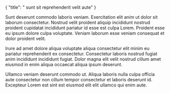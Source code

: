 {
  "title": " sunt sit reprehenderit velit aute"
}

Sunt deserunt commodo laboris veniam. Exercitation elit anim ut dolor sit laborum consectetur. Nostrud velit proident aliquip incididunt nostrud proident cupidatat incididunt pariatur id esse est culpa Lorem. Proident esse eu ipsum dolore culpa voluptate. Veniam laborum esse veniam consequat et dolor proident velit.

Irure ad amet dolore aliqua voluptate aliqua consectetur elit minim eu pariatur reprehenderit ex consectetur. Consectetur laboris nostrud fugiat anim incididunt incididunt fugiat. Dolor magna elit velit nostrud cillum amet eiusmod in enim aliqua occaecat aliqua ipsum deserunt.

Ullamco veniam deserunt commodo ut. Aliqua laboris nulla culpa officia aute consectetur non cillum tempor consectetur et laboris deserunt id. Excepteur Lorem est sint est eiusmod elit elit ullamco qui enim aute.